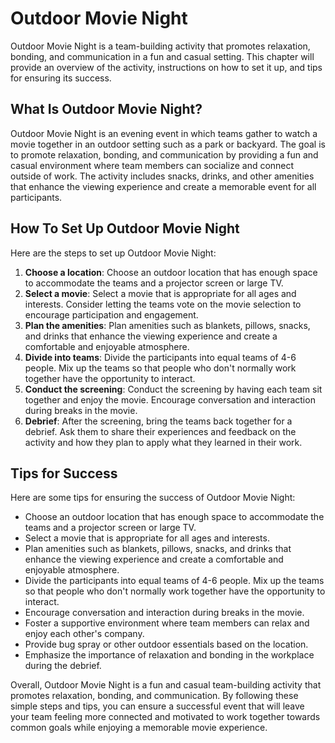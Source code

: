 Outdoor Movie Night
======================================================

Outdoor Movie Night is a team-building activity that promotes relaxation, bonding, and communication in a fun and casual setting. This chapter will provide an overview of the activity, instructions on how to set it up, and tips for ensuring its success.

What Is Outdoor Movie Night?
----------------------------

Outdoor Movie Night is an evening event in which teams gather to watch a movie together in an outdoor setting such as a park or backyard. The goal is to promote relaxation, bonding, and communication by providing a fun and casual environment where team members can socialize and connect outside of work. The activity includes snacks, drinks, and other amenities that enhance the viewing experience and create a memorable event for all participants.

How To Set Up Outdoor Movie Night
---------------------------------

Here are the steps to set up Outdoor Movie Night:

1. **Choose a location**: Choose an outdoor location that has enough space to accommodate the teams and a projector screen or large TV.
2. **Select a movie**: Select a movie that is appropriate for all ages and interests. Consider letting the teams vote on the movie selection to encourage participation and engagement.
3. **Plan the amenities**: Plan amenities such as blankets, pillows, snacks, and drinks that enhance the viewing experience and create a comfortable and enjoyable atmosphere.
4. **Divide into teams**: Divide the participants into equal teams of 4-6 people. Mix up the teams so that people who don't normally work together have the opportunity to interact.
5. **Conduct the screening**: Conduct the screening by having each team sit together and enjoy the movie. Encourage conversation and interaction during breaks in the movie.
6. **Debrief**: After the screening, bring the teams back together for a debrief. Ask them to share their experiences and feedback on the activity and how they plan to apply what they learned in their work.

Tips for Success
----------------

Here are some tips for ensuring the success of Outdoor Movie Night:

* Choose an outdoor location that has enough space to accommodate the teams and a projector screen or large TV.
* Select a movie that is appropriate for all ages and interests.
* Plan amenities such as blankets, pillows, snacks, and drinks that enhance the viewing experience and create a comfortable and enjoyable atmosphere.
* Divide the participants into equal teams of 4-6 people. Mix up the teams so that people who don't normally work together have the opportunity to interact.
* Encourage conversation and interaction during breaks in the movie.
* Foster a supportive environment where team members can relax and enjoy each other's company.
* Provide bug spray or other outdoor essentials based on the location.
* Emphasize the importance of relaxation and bonding in the workplace during the debrief.

Overall, Outdoor Movie Night is a fun and casual team-building activity that promotes relaxation, bonding, and communication. By following these simple steps and tips, you can ensure a successful event that will leave your team feeling more connected and motivated to work together towards common goals while enjoying a memorable movie experience.
